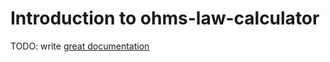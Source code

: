 # Introduction to ohms-law-calculator

TODO: write [great documentation](http://jacobian.org/writing/great-documentation/what-to-write/)
